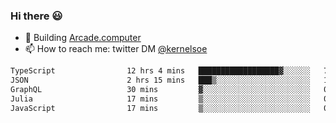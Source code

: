 ### Hi there 😃

- 🔨 Building [Arcade.computer](https://arcade.computer)
- 📫 How to reach me: twitter DM [@kernelsoe](https://twitter.com/kernelsoe)

<!--START_SECTION:waka-->

```txt
TypeScript                12 hrs 4 mins   ██████████████████▓░░░░░░   74.75 %
JSON                      2 hrs 15 mins   ███▒░░░░░░░░░░░░░░░░░░░░░   13.94 %
GraphQL                   30 mins         ▓░░░░░░░░░░░░░░░░░░░░░░░░   03.19 %
Julia                     17 mins         ▒░░░░░░░░░░░░░░░░░░░░░░░░   01.82 %
JavaScript                17 mins         ▒░░░░░░░░░░░░░░░░░░░░░░░░   01.76 %
```

<!--END_SECTION:waka-->

